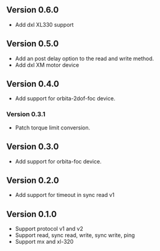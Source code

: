 ## Version 0.6.0

- Add dxl XL330 support

## Version 0.5.0

- Add an post delay option to the read and write method.
- Add dxl XM motor device

## Version 0.4.0

- Add support for orbita-2dof-foc device.

### Version 0.3.1

- Patch torque limit conversion.

## Version 0.3.0

- Add support for orbita-foc device.

## Version 0.2.0

- Add support for timeout in sync read v1

## Version 0.1.0

- Support protocol v1 and v2
- Support read, sync read, write, sync write, ping
- Support mx and xl-320
